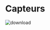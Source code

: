 # Capteurs
![download](https://github.com/CarlDominicA/Projet_Module_CAN/assets/97920084/89dcfca4-7abd-4e55-af26-1d39c20c8127)
